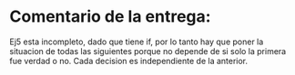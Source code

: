 # Comentario de la entrega:

Ej5 esta incompleto, dado que tiene if, por lo tanto hay que poner la situacion de todas las siguientes porque no depende de si solo la primera fue verdad o no. Cada decision es independiente de la anterior.
